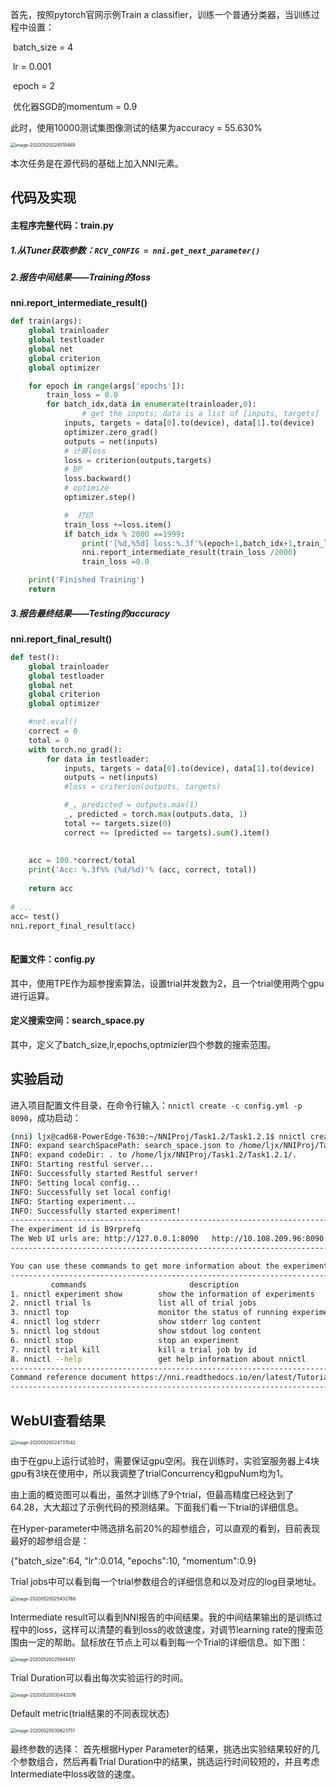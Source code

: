 首先，按照pytorch官网示例Train a classifier，训练一个普通分类器，当训练过程中设置：

​	batch_size = 4

​	lr = 0.001

​	epoch = 2

​	优化器SGD的momentum = 0.9

此时，使用10000测试集图像测试的结果为accuracy = 55.630%

<img src="/Users/mac/Library/Application Support/typora-user-images/image-20200520024519469.png" alt="image-20200520024519469" style="zoom:50%;" />



本次任务是在源代码的基础上加入NNI元素。



## 代码及实现

#### 主程序完整代码：train.py

##### 1.从Tuner获取参数：`RCV_CONFIG = nni.get_next_parameter()`

##### 2.报告中间结果——Training的loss

**nni.report_intermediate_result()**

```python
def train(args):
    global trainloader
    global testloader
    global net
    global criterion
    global optimizer

    for epoch in range(args['epochs']):
        train_loss = 0.0
        for batch_idx,data in enumerate(trainloader,0):
        		# get the inputs; data is a list of [inputs, targets]
            inputs, targets = data[0].to(device), data[1].to(device)
            optimizer.zero_grad()
            outputs = net(inputs)
            # 计算loss
            loss = criterion(outputs,targets)
            # BP
            loss.backward()
            # optimize
            optimizer.step()

            #  打印
            train_loss +=loss.item()
            if batch_idx % 2000 ==1999:
                print('[%d,%5d] loss:%.3f'%(epoch+1,batch_idx+1,train_loss /2000) )
                nni.report_intermediate_result(train_loss /2000)
                train_loss =0.0

    print('Finished Training')
    return
```

##### 3.报告最终结果——Testing的accuracy

**nni.report_final_result()**

```python
def test():
    global trainloader
    global testloader
    global net
    global criterion
    global optimizer

    #net.eval()
    correct = 0
    total = 0
    with torch.no_grad():
        for data in testloader:
            inputs, targets = data[0].to(device), data[1].to(device)
            outputs = net(inputs)
            #loss = criterion(outputs, targets)

            #_, predicted = outputs.max(1)
            _, predicted = torch.max(outputs.data, 1)
            total += targets.size(0)
            correct += (predicted == targets).sum().item()
                   
    
    acc = 100.*correct/total
    print('Acc: %.3f%% (%d/%d)'% (acc, correct, total))
    
    return acc
  
# ...
acc= test()
nni.report_final_result(acc)
  
```

#### 配置文件：config.py

其中，使用TPE作为超参搜索算法，设置trial并发数为2，且一个trial使用两个gpu进行运算。

#### 定义搜索空间：search_space.py

其中，定义了batch_size,lr,epochs,optmizier四个参数的搜索范围。

## 实验启动

进入项目配置文件目录，在命令行输入：`nnictl create -c config.yml -p 8090`，成功启动：

```bash
(nni) ljx@cad68-PowerEdge-T630:~/NNIProj/Task1.2/Task1.2.1$ nnictl create -c config.yml -p 8090
INFO: expand searchSpacePath: search_space.json to /home/ljx/NNIProj/Task1.2/Task1.2.1/search_space.json 
INFO: expand codeDir: . to /home/ljx/NNIProj/Task1.2/Task1.2.1/. 
INFO: Starting restful server...
INFO: Successfully started Restful server!
INFO: Setting local config...
INFO: Successfully set local config!
INFO: Starting experiment...
INFO: Successfully started experiment!
------------------------------------------------------------------------------------
The experiment id is B9rprefq
The Web UI urls are: http://127.0.0.1:8090   http://10.108.209.96:8090   http://172.17.0.1:8081   http://172.30.99.0:8090
------------------------------------------------------------------------------------

You can use these commands to get more information about the experiment
------------------------------------------------------------------------------------
         commands                       description
1. nnictl experiment show        show the information of experiments
2. nnictl trial ls               list all of trial jobs
3. nnictl top                    monitor the status of running experiments
4. nnictl log stderr             show stderr log content
5. nnictl log stdout             show stdout log content
6. nnictl stop                   stop an experiment
7. nnictl trial kill             kill a trial job by id
8. nnictl --help                 get help information about nnictl
------------------------------------------------------------------------------------
Command reference document https://nni.readthedocs.io/en/latest/Tutorial/Nnictl.html
------------------------------------------------------------------------------------

```

## WebUI查看结果

<img src="/Users/mac/Library/Application Support/typora-user-images/image-20200520024737042.png" alt="image-20200520024737042" style="zoom:50%;" />

由于在gpu上运行试验时，需要保证gpu空闲。我在训练时，实验室服务器上4块gpu有3块在使用中，所以我调整了trialConcurrency和gpuNum均为1。

由上面的概览图可以看出，虽然才训练了9个trial，但最高精度已经达到了64.28，大大超过了示例代码的预测结果。下面我们看一下trial的详细信息。

在Hyper-parameter中筛选排名前20%的超参组合，可以直观的看到，目前表现最好的超参组合是：

{"batch_size":64, "lr":0.014, "epochs":10, "momentum":0.9}

Trial jobs中可以看到每一个trial参数组合的详细信息和以及对应的log目录地址。

<img src="/Users/mac/Library/Application Support/typora-user-images/image-20200520025432766.png" alt="image-20200520025432766" style="zoom:50%;" />



Intermediate result可以看到NNI报告的中间结果。我的中间结果输出的是训练过程中的loss，这样可以清楚的看到loss的收敛速度，对调节learning rate的搜索范围由一定的帮助。鼠标放在节点上可以看到每一个Trial的详细信息。如下图：

<img src="/Users/mac/Library/Application Support/typora-user-images/image-20200520025944451.png" alt="image-20200520025944451" style="zoom:50%;" />



Trial Duration可以看出每次实验运行的时间。

<img src="/Users/mac/Library/Application Support/typora-user-images/image-20200520030442076.png" alt="image-20200520030442076" style="zoom:50%;" />

Default metric(trial结果的不同表现状态)

<img src="/Users/mac/Library/Application Support/typora-user-images/image-20200520030623751.png" alt="image-20200520030623751" style="zoom:50%;" />



最终参数的选择：
首先根据Hyper Parameter的结果，挑选出实验结果较好的几个参数组合，然后再看Trial Duration中的结果，挑选运行时间较短的，并且考虑Intermediate中loss收敛的速度。
